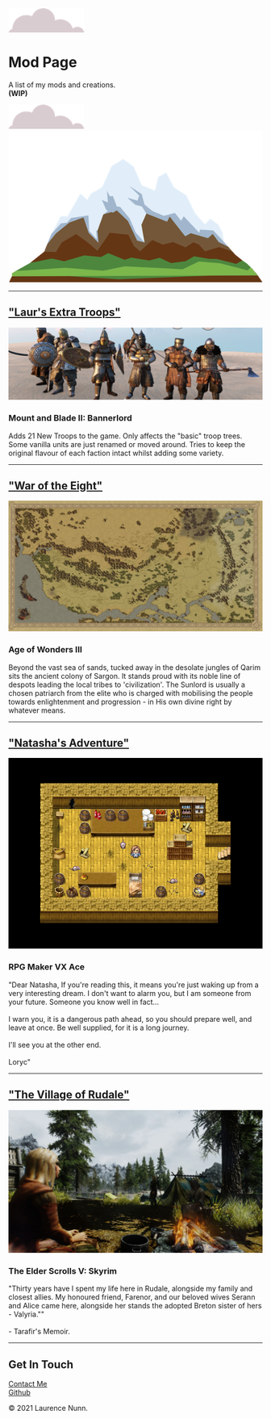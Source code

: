 <!DOCTYPE html>
<html lang="en">
<head>
  <meta charset="UTF-8">
  <meta name="viewport" content="width=device-width, initial-scale=1.0">
  <meta http-equiv="X-UA-Compatible" content="ie=edge">
  <link rel="stylesheet" href="css/style.css">
  <link rel="icon" href="images/map.ico">
  <link rel="preconnect" href="https://fonts.gstatic.com">

  <title>Mod Page</title>
</head>

  <header>
  </header>

  <body>
    <div class="Top">
      <img id=topcloud src="images/cloud.png" alt="cloud1">
      <h1>Mod Page</h1>
      <p>A list of my mods and creations. <br><strong>(WIP)</strong></p>
      <img id=bottomcloud src="images/cloud.png" alt="cloud2">
      <img id=mountain src="images/mountain.png" alt="mountain">
    </div>
    <div class="Middle">
      <hr id=top-middlehr>
      <div class="trooptree">
          <h2 class = ModHeader><a class= "ModPageLink" target="_blank" href="https://www.nexusmods.com/mountandblade2bannerlord/mods/1271">"Laur's Extra Troops"</h2></a>
          <a target="_blank" href="https://www.nexusmods.com/mountandblade2bannerlord/mods/1271"><img class="ModImage" src="images/trooptree.jpg" alt="trooptree"></a>
          <h3>Mount and Blade II: Bannerlord</h3>
          <p>Adds 21 New Troops to the game. Only affects the "basic" troop trees. Some vanilla units are just renamed or moved around. Tries to keep the original flavour of each faction intact whilst adding some variety.</p>
      </div>
      <hr>
      <div class="wareight">
        <h2 class = ModHeader><a class="ModPageLink" target="_blank" href="https://steamcommunity.com/sharedfiles/filedetails/?id=928874421">"War of the Eight"</h2></a>
        <a target="_blank" href="https://steamcommunity.com/sharedfiles/filedetails/?id=928874421"><img class=ModImage src="images/eightmap.png" alt="vox"></a>
        <h3>Age of Wonders III</h3>
        <p>Beyond the vast sea of sands, tucked away in the desolate jungles of Qarim sits the ancient colony of Sargon. It stands proud with its noble line of despots leading the local tribes to 'civilization'. The Sunlord is usually a chosen patriarch from the elite who is charged with mobilising the people towards enlightenment and progression - in His own divine right by whatever means.</p>
      </div>
      <hr>
      <div class="natadventure">
          <h2 class = ModHeader><a class= "ModPageLink" target="_blank" href="https://steamcommunity.com/sharedfiles/filedetails/?id=2314048712">"Natasha's Adventure"</h2></a>
          <a target="_blank" href="https://steamcommunity.com/sharedfiles/filedetails/?id=2314048712"><img class="ModImage" src="images/nadventure.png" alt="natadventure"></a>
          <h3>RPG Maker VX Ace</h3>
          <p>"Dear Natasha, If you're reading this, it means you're just waking up from a very interesting dream. I don't want to alarm you, but I am someone from your future. Someone you know well in fact...
           <br><br>I warn you, it is a dangerous path ahead, so you should prepare well, and leave at once. Be well supplied, for it is a long journey.
           <br><br>I'll see you at the other end.
           <br><br>Loryc"</p>
      </div>
      <hr>
      <div class="rudale">
        <h2 class = ModHeader><a class= "ModPageLink" target="_blank" href="https://steamcommunity.com/sharedfiles/filedetails/?id=81482638">"The Village of Rudale"</h2></a>
          <a target="_blank" href="https://steamcommunity.com/sharedfiles/filedetails/?id=81482638"><img class="ModImage" src="images/rudale.jpg" alt="rudale"></a>
          <h3>The Elder Scrolls V: Skyrim</h3>
          <p>"Thirty years have I spent my life here in Rudale, alongside my family and closest allies. My honoured friend, Farenor, and our beloved wives Serann and Alice came here, alongside her stands the adopted Breton sister of hers - Valyria.""<br><br> - Tarafir's Memoir.</p>
      </div>
      <hr>
    </div>
    <div class="Bottom">
        <h2 class = ModHeader>Get In Touch</h2>
        <a class="btn" href="mailto:laurn279@yahoo.co.uk">Contact Me</a>
        <br>
      <a class="FooterLink" href="https://github.com/Laurence279/">Github</a>
      <p id=copyright >© 2021 Laurence Nunn.</p>
    </div>
  </body>

  <footer>
  </footer>

</html>
